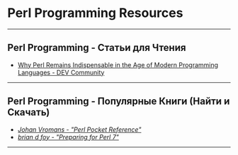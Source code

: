 # Perl Programming Resources

---

## Perl Programming - Статьи для Чтения

* [Why Perl Remains Indispensable in the Age of Modern Programming Languages - DEV Community](https://dev.to/fa5tworm/why-perl-remains-indispensable-in-the-age-of-modern-programming-languages-2io0)

---

## Perl Programming -  Популярные Книги (Найти и Скачать)

* *[Johan Vromans - "Perl Pocket Reference"](https://www.oreilly.com/library/view/perl-pocket-reference/9781449311186/)*
* *[brian d foy - "Preparing for Perl 7"](https://leanpub.com/preparing_for_perl7)*

---
